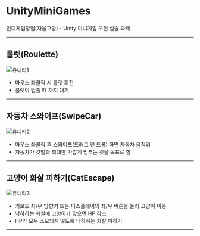 # UnityMiniGames
인디게임창업(자율교양) - Unity 미니게임 구현 실습 과제

---

## 룰렛(Roulette)

![유니티1](https://user-images.githubusercontent.com/91407433/157015699-1089e887-8923-468e-9b65-a1a4e6944010.png)

- 마우스 좌클릭 시 룰렛 회전
- 룰렛이 멈출 때 까지 대기

---

## 자동차 스와이프(SwipeCar)

![유니티2](https://user-images.githubusercontent.com/91407433/157015708-51eed9a0-aa78-4e75-8688-34998fa77f2e.png)

- 마우스 좌클릭 후 스와이프(드래그 앤 드롭) 하면 자동차 움직임
- 자동차가 깃발과 최대한 가깝게 멈추는 것을 목표로 함

---

## 고양이 화살 피하기(CatEscape)

![유니티3](https://user-images.githubusercontent.com/91407433/157042362-1de41300-6080-44aa-b808-a0a9484f3b08.png)

- 키보드 좌/우 방향키 또는 디스플레이의 좌/우 버튼을 눌러 고양이 이동
- 낙하하는 화살에 고양이가 맞으면 HP 감소
- HP가 모두 소모되지 않도록 낙하하는 화살 피하기

---
